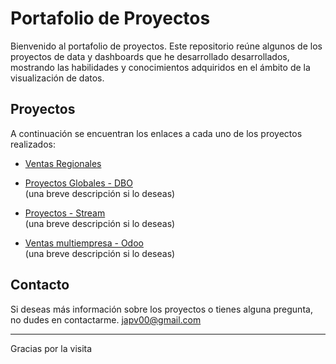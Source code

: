 # Portafolio de Proyectos

Bienvenido al portafolio de proyectos. Este repositorio reúne algunos de los proyectos de data y dashboards que he desarrollado desarrollados, mostrando las habilidades y conocimientos adquiridos en el ámbito de la visualización de datos.

## Proyectos

A continuación se encuentran los enlaces a cada uno de los proyectos realizados:

- [Ventas Regionales](https://app.powerbi.com/view?r=eyJrIjoiZDFiNTYwYTEtZTBjOS00OGY4LThhNDktYTZlODdjYmQ2ZjdlIiwidCI6ImRmZTIxMGExLWVjYTYtNDQ1Yi05YzcxLWE2ODNiZDE0NTQyOCJ9)

- [Proyectos Globales - DBO](#)  
  (una breve descripción si lo deseas)

- [Proyectos - Stream](#)  
  (una breve descripción si lo deseas)

- [Ventas multiempresa - Odoo](#)  
  (una breve descripción si lo deseas)

## Contacto

Si deseas más información sobre los proyectos o tienes alguna pregunta, no dudes en contactarme.
japv00@gmail.com

---

Gracias por la visita

